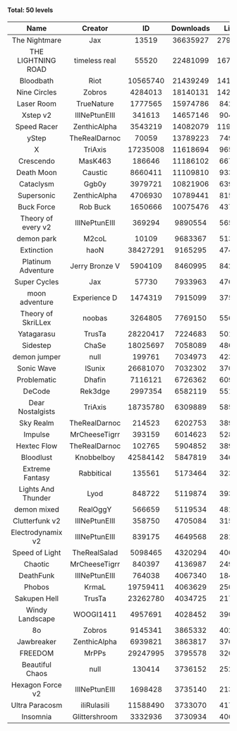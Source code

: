 #### Total: 50 levels

| Name | Creator | ID | Downloads | Likes |
|:---:|:---:|:---:|:---:|:---:|
| The Nightmare | Jax | 13519 | 36635927 | 2798330
| THE LIGHTNING ROAD | timeless real | 55520 | 22481099 | 1670906
| Bloodbath | Riot | 10565740 | 21439249 | 1417198
| Nine Circles | Zobros | 4284013 | 18140131 | 1422282
| Laser Room | TrueNature | 1777565 | 15974786 | 842215
| Xstep v2 | IIINePtunEIII | 341613 | 14657146 | 904274
| Speed Racer | ZenthicAlpha | 3543219 | 14082079 | 1192609
| yStep | TheRealDarnoc | 70059 | 13789223 | 749503
| X | TriAxis | 17235008 | 11618694 | 965789
| Crescendo | MasK463 | 186646 | 11186102 | 667898
| Death Moon  | Caustic | 8660411 | 11109810 | 933790
| Cataclysm | Ggb0y | 3979721 | 10821906 | 639158
| Supersonic | ZenthicAlpha | 4706930 | 10789441 | 815114
| Buck Force | Rob Buck | 1650666 | 10075476 | 437037
| Theory of every v2 | IIINePtunEIII | 369294 | 9890554 | 565290
| demon park | M2coL | 10109 | 9683367 | 513644
| Extinction | haoN | 38427291 | 9165295 | 474321
| Platinum Adventure | Jerry Bronze V | 5904109 | 8460995 | 842467
| Super Cycles | Jax | 57730 | 7933963 | 476228
| moon adventure | Experience D | 1474319 | 7915099 | 375673
| Theory of SkriLLex | noobas | 3264805 | 7769150 | 556237
| Yatagarasu  | TrusTa | 28220417 | 7224683 | 501711
| Sidestep | ChaSe | 18025697 | 7058089 | 486494
| demon jumper | null | 199761 | 7034973 | 423697
| Sonic Wave | lSunix | 26681070 | 7032302 | 370494
| Problematic | Dhafin | 7116121 | 6726362 | 609163
| DeCode | Rek3dge | 2997354 | 6582119 | 551602
| Dear Nostalgists | TriAxis | 18735780 | 6309889 | 585785
| Sky Realm | TheRealDarnoc | 214523 | 6202753 | 389385
| Impulse | MrCheeseTigrr | 393159 | 6014623 | 528578
| Hextec Flow | TheRealDarnoc | 102765 | 5904852 | 389439
| Bloodlust | Knobbelboy | 42584142 | 5847819 | 346404
| Extreme Fantasy | Rabbitical | 135561 | 5173464 | 323138
| Lights And Thunder | Lyod | 848722 | 5119874 | 393181
| demon mixed | RealOggY | 566659 | 5119534 | 481368
| Clutterfunk v2 | IIINePtunEIII | 358750 | 4705084 | 315400
| Electrodynamix v2 | IIINePtunEIII | 839175 | 4649568 | 281505
| Speed of Light | TheRealSalad | 5098465 | 4320294 | 406471
| Chaotic | MrCheeseTigrr | 840397 | 4136987 | 249871
| DeathFunk | IIINePtunEIII | 764038 | 4067340 | 184275
| Phobos | KrmaL | 19759411 | 4063629 | 250583
| Sakupen Hell | TrusTa | 23262780 | 4034725 | 217141
| Windy Landscape | WOOGI1411 | 4957691 | 4028452 | 390271
| 8o | Zobros | 9145341 | 3865332 | 402054
| Jawbreaker | ZenthicAlpha | 6939821 | 3863817 | 376881
| FREEDOM | MrPPs | 29247995 | 3795578 | 326138
| Beautiful Chaos | null | 130414 | 3736152 | 252380
| Hexagon Force v2 | IIINePtunEIII | 1698428 | 3735140 | 213042
| Ultra Paracosm | iIiRulasiIi | 11588490 | 3733070 | 417547
| Insomnia | Glittershroom | 3332936 | 3730934 | 406165
